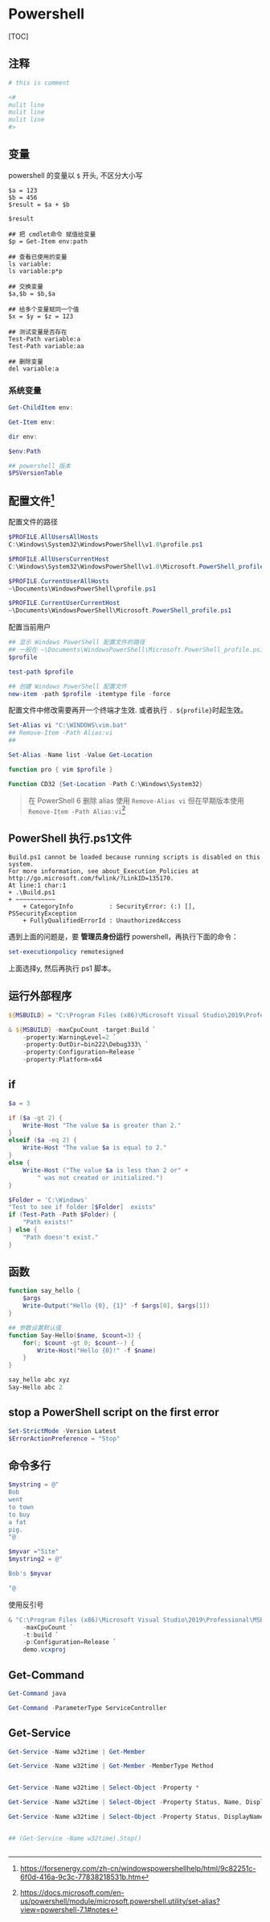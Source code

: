 # Powershell

[TOC]

## 注释
```powershell
# this is comment

<#
mulit line
mulit line
mulit line
#>
```

## 变量
powershell 的变量以 `$` 开头, 不区分大小写
```powershll
$a = 123
$b = 456
$result = $a + $b

$result

## 把 cmdlet命令 赋值给变量
$p = Get-Item env:path

## 查看已使用的变量
ls variable:
ls variable:p*p

## 交换变量
$a,$b = $b,$a

## 给多个变量赋同一个值
$x = $y = $z = 123

## 测试变量是否存在
Test-Path variable:a
Test-Path variable:aa

## 删除变量
del variable:a
```

### 系统变量
```powershell
Get-ChildItem env:

Get-Item env:

dir env:

$env:Path

## powershell 版本
$PSVersionTable
```

## 配置文件[^configuration]
配置文件的路径
```powershell
$PROFILE.AllUsersAllHosts
C:\Windows\System32\WindowsPowerShell\v1.0\profile.ps1

$PROFILE.AllUsersCurrentHost
C:\Windows\System32\WindowsPowerShell\v1.0\Microsoft.PowerShell_profile.ps1

$PROFILE.CurrentUserAllHosts
~\Documents\WindowsPowerShell\profile.ps1

$PROFILE.CurrentUserCurrentHost
~\Documents\WindowsPowerShell\Microsoft.PowerShell_profile.ps1
```

配置当前用户
```powershell
## 显示 Windows PowerShell 配置文件的路径
## 一般在 ~\Documents\WindowsPowerShell\Microsoft.PowerShell_profile.ps1
$profile

test-path $profile

## 创建 Windows PowerShell 配置文件
new-item -path $profile -itemtype file -force
```

配置文件中修改需要再开一个终端才生效. 或者执行 `. ${profile}`时起生效。
```powershell
Set-Alias vi "C:\WINDOWS\vim.bat"
## Remove-Item -Path Alias:vi
##

Set-Alias -Name list -Value Get-Location

function pro { vim $profile }

Function CD32 {Set-Location -Path C:\Windows\System32}
```

> 在 PowerShell 6 删除 alias 使用 `Remove-Alias vi`
> 但在早期版本使用 `Remove-Item -Path Alias:vi`[^remove-alias]


## PowerShell 执行.ps1文件
```
Build.ps1 cannot be loaded because running scripts is disabled on this system.
For more information, see about_Execution_Policies at
http://go.microsoft.com/fwlink/?LinkID=135170.
At line:1 char:1
+ .\Build.ps1
+ ~~~~~~~~~~~
    + CategoryInfo          : SecurityError: (:) [], PSSecurityException
    + FullyQualifiedErrorId : UnauthorizedAccess
```

遇到上面的问题是，要 **管理员身份运行** powershell，再执行下面的命令：
```powershell
set-executionpolicy remotesigned
```

上面选择y, 然后再执行 ps1 脚本。


## 运行外部程序
```powershell
${MSBUILD} = "C:\Program Files (x86)\Microsoft Visual Studio\2019\Professional\MSBuild\Current\Bin\MSBuild.exe"

& ${MSBUILD} -maxCpuCount -target:Build `
    -property:WarningLevel=2 `
    -property:OutDir=bin222\Debug333\ `
    -property:Configuration=Release `
    -property:Platform=x64
```

## if
```powershell
$a = 3

if ($a -gt 2) {
    Write-Host "The value $a is greater than 2."
}
elseif ($a -eq 2) {
    Write-Host "The value $a is equal to 2."
}
else {
    Write-Host ("The value $a is less than 2 or" +
        " was not created or initialized.")
}
```


```powershell
$Folder = 'C:\Windows'
"Test to see if folder [$Folder]  exists"
if (Test-Path -Path $Folder) {
    "Path exists!"
} else {
    "Path doesn't exist."
}
```


## 函数
```powershell
function say_hello {
    $args
    Write-Output("Hello {0}, {1}" -f $args[0], $args[1])
}

## 参数设置默认值
function Say-Hello($name, $count=3) {
    for(; $count -gt 0; $count--) {
        Write-Host("Hello {0}!" -f $name)
    }
}

say_hello abc xyz
Say-Hello abc 2
```

## stop a PowerShell script on the first error
```powershell
Set-StrictMode -Version Latest
$ErrorActionPreference = "Stop"
```

## 命令多行
```powershell
$mystring = @"
Bob
went
to town
to buy
a fat
pig.
"@
```


```powershell
$myvar ="Site"
$mystring2 = @"

Bob's $myvar

"@
```

使用反引号
```powershell
& "C:\Program Files (x86)\Microsoft Visual Studio\2019\Professional\MSBuild\Current\Bin\amd64\MSBuild.exe" `
    -maxCpuCount `
    -t:build `
    -p:Configuration=Release `
    demo.vcxproj
```


## Get-Command
```powershell
Get-Command java

Get-Command -ParameterType ServiceController
```


## Get-Service
```powershell
Get-Service -Name w32time | Get-Member

Get-Service -Name w32time | Get-Member -MemberType Method


Get-Service -Name w32time | Select-Object -Property *

Get-Service -Name w32time | Select-Object -Property Status, Name, DisplayName, ServiceType

Get-Service -Name w32time | Select-Object -Property Status, DisplayName, Can*


## (Get-Service -Name w32time).Stop()

```


```powershell
```


[^configuration]: https://forsenergy.com/zh-cn/windowspowershellhelp/html/9c82251c-6f0d-416a-9c3c-77838218531b.htm

[^remove-alias]: https://docs.microsoft.com/en-us/powershell/module/microsoft.powershell.utility/set-alias?view=powershell-7.1#notes


